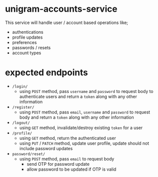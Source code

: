 # unigram-accounts-service

This service will handle user / account based operations like;
- authentications
- profile updates
- preferences
- passwords / resets
- account types

# expected endpoints

- `/login/`
  - using `POST` method, pass `username` and `password` to request body to authenticate users and return a `token` along with any other information 
- `/register/`
  - using `POST` method, pass `email`, `username` and `password` to request body and return a `token` along with any other information
- `/logout/`
  - using `GET` method, invalidate/destroy existing `token` for a user
- `/profile/`
  - using `GET` method, return the authenticated user
  - using `PUT` / `PATCH` method, update user profile, update should not include password updates
- `password/reset/`
  - using `POST` method, pass `email` to request body
    - send OTP for password update
    - allow password to be updated if OTP is valid
